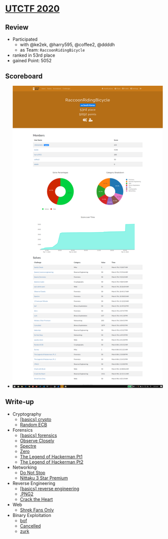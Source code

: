 # [UTCTF 2020](https://utctf.live/)

## Review

* Participated
  * with @ke2ek, @harry595, @coffee2, @ddddh
  * as Team: `RaccoonRidingBicycle`
* ranked in 53rd place
* gained Point: 5052

## Scoreboard

* ![scoreboard](./scoreboard.png?raw=true)

## Write-up

* Cryptography
  * [[basics] crypto](./Cryptography/[basics]_crypto)
  * [Random ECB](./Cryptography/Random_ECB)
* Forensics
  * [[basics] forensics](./Forensics/[basics]_forensics)
  * [Observe Closely](./Forensics/Observe_Closely)
  * [Spectre](./Forensics/Spectre)
  * [Zero](./Forensics/Zero)
  * [The Legend of Hackerman Pt1](./Forensics/The_Legend_of_Hackerman_Pt1)
  * [The Legend of Hackerman Pt2](./Forensics/The_Legend_of_Hackerman_Pt2)
* Networking
  * [Do Not Stop](./Networking/Do_Not_Stop)
  * [Nittaku 3 Star Premium](./Networking/Nittaku_3_Star_Premium)
* Reverse Engineering
  * [[basics] reverse engineering](./Reverse_Engineering/[basics]_reverse_engineering)
  * [.PNG2](./Reverse_Engineering/.PNG2)
  * [Crack the Heart](./Reverse_Engineering/Crack_the_Heart)
* Web
  * [Shrek Fans Only](./Web/Shrek_Fans_Only)
* Binary Exploitation
  * [bof](./Binary_Exploitation/bof)
  * [Cancelled](./Binary_Exploitation/Cancelled)
  * [zurk](./Binary_Exploitation/zurk)